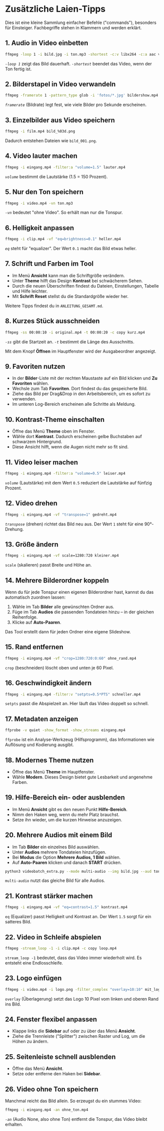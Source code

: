 # Zusätzliche Laien-Tipps

Dies ist eine kleine Sammlung einfacher Befehle ("commands"),
besonders für Einsteiger.
Fachbegriffe stehen in Klammern und werden erklärt.

## 1. Audio in Video einbetten
```bash
ffmpeg -loop 1 -i bild.jpg -i ton.mp3 -shortest -c:v libx264 -c:a aac video.mp4
```
*`-loop 1`* zeigt das Bild dauerhaft. *`-shortest`* beendet das Video,
wenn der Ton fertig ist.

## 2. Bilderstapel in Video verwandeln
```bash
ffmpeg -framerate 1 -pattern_type glob -i 'fotos/*.jpg' bildershow.mp4
```
*`framerate`* (Bildrate) legt fest, wie viele Bilder pro Sekunde erscheinen.

## 3. Einzelbilder aus Video speichern
```bash
ffmpeg -i film.mp4 bild_%03d.png
```
Dadurch entstehen Dateien wie `bild_001.png`.

## 4. Video lauter machen
```bash
ffmpeg -i eingang.mp4 -filter:a "volume=1.5" lauter.mp4
```
*`volume`* bestimmt die Lautstärke (1.5 = 150 Prozent).

## 5. Nur den Ton speichern
```bash
ffmpeg -i video.mp4 -vn ton.mp3
```
*`-vn`* bedeutet "ohne Video". So erhält man nur die Tonspur.

## 6. Helligkeit anpassen
```bash
ffmpeg -i clip.mp4 -vf "eq=brightness=0.1" heller.mp4
```
*`eq`* steht für "equalizer". Der Wert `0.1` macht das Bild etwas heller.

## 7. Schrift und Farben im Tool

- Im Menü **Ansicht** kann man die Schriftgröße verändern.
- Unter **Theme** hilft das Design **Kontrast** bei schwächerem Sehen.
- Durch die neuen Überschriften findest du Dateien, Einstellungen, Tabelle und Hilfe leichter.
- Mit **Schrift Reset** stellst du die Standardgröße wieder her.

Weitere Tipps findest du in `ANLEITUNG_GESAMT.md`.

## 8. Kurzes Stück ausschneiden
```bash
ffmpeg -ss 00:00:10 -i original.mp4 -t 00:00:20 -c copy kurz.mp4
```
*`-ss`* gibt die Startzeit an. *`-t`* bestimmt die Länge des Ausschnitts.

Mit dem Knopf **Öffnen** im Hauptfenster wird der Ausgabeordner angezeigt.

## 9. Favoriten nutzen

- In der **Bilder**-Liste mit der rechten Maustaste auf ein Bild klicken und
  **Zu Favoriten** wählen.
- Wechsle zum Tab **Favoriten**. Dort findest du das gespeicherte Bild.
- Ziehe das Bild per Drag&Drop in den Arbeitsbereich, um es sofort zu verwenden.
- Im unteren Log-Bereich erscheinen alle Schritte als Meldung.

## 10. Kontrast-Theme einschalten
- Öffne das Menü **Theme** oben im Fenster.
- Wähle dort **Kontrast**. Dadurch erscheinen gelbe Buchstaben auf schwarzem Hintergrund.
- Diese Ansicht hilft, wenn die Augen nicht mehr so fit sind.

## 11. Video leiser machen
```bash
ffmpeg -i eingang.mp4 -filter:a "volume=0.5" leiser.mp4
```
*`volume`* (Lautstärke) mit dem Wert `0.5` reduziert die Lautstärke auf fünfzig Prozent.
## 12. Video drehen
```bash
ffmpeg -i eingang.mp4 -vf "transpose=1" gedreht.mp4
```
*`transpose`* (drehen) richtet das Bild neu aus. Der Wert `1` steht für eine 90°-Drehung.

## 13. Größe ändern
```bash
ffmpeg -i eingang.mp4 -vf scale=1280:720 kleiner.mp4
```
`scale` (skalieren) passt Breite und Höhe an.

## 14. Mehrere Bilderordner koppeln
Wenn du für jede Tonspur einen eigenen Bilderordner hast, kannst du das
automatisch zuordnen lassen:

1. Wähle im Tab **Bilder** alle gewünschten Ordner aus.
2. Füge im Tab **Audios** die passenden Tondateien hinzu – in der gleichen Reihenfolge.
3. Klicke auf **Auto-Paaren**.

Das Tool erstellt dann für jeden Ordner eine eigene Slideshow.

## 15. Rand entfernen
```bash
ffmpeg -i eingang.mp4 -vf "crop=1280:720:0:60" ohne_rand.mp4
```
`crop` (beschneiden) löscht oben und unten je 60 Pixel.

## 16. Geschwindigkeit ändern
```bash
ffmpeg -i eingang.mp4 -filter:v "setpts=0.5*PTS" schneller.mp4
```
`setpts` passt die Abspielzeit an. Hier läuft das Video doppelt so schnell.

## 17. Metadaten anzeigen
```bash
ffprobe -v quiet -show_format -show_streams eingang.mp4
```
`ffprobe` ist ein Analyse-Werkzeug (Hilfsprogramm), das Informationen wie Auflösung und Kodierung ausgibt.

## 18. Modernes Theme nutzen

- Öffne das Menü **Theme** im Hauptfenster.
- Wähle **Modern**. Dieses Design bietet gute Lesbarkeit und angenehme Farben.

## 19. Hilfe-Bereich ein- oder ausblenden

- Im Menü **Ansicht** gibt es den neuen Punkt **Hilfe-Bereich**.
- Nimm den Haken weg, wenn du mehr Platz brauchst.
- Setze ihn wieder, um die kurzen Hinweise anzuzeigen.

## 20. Mehrere Audios mit einem Bild

- Im Tab **Bilder** ein einzelnes Bild auswählen.
- Unter **Audios** mehrere Tondateien hinzufügen.
- Bei **Modus** die Option **Mehrere Audios, 1 Bild** wählen.
- Auf **Auto-Paaren** klicken und danach **START** drücken.

```bash
python3 videobatch_extra.py --mode multi-audio --img bild.jpg --aud ton1.mp3 ton2.mp3 --out output
```
`multi-audio` nutzt das gleiche Bild für alle Audios.

## 21. Kontrast stärker machen

```bash
ffmpeg -i eingang.mp4 -vf "eq=contrast=1.5" kontrast.mp4
```
`eq` (Equalizer) passt Helligkeit und Kontrast an. Der Wert `1.5` sorgt für ein satteres Bild.

## 22. Video in Schleife abspielen
```bash
ffmpeg -stream_loop -1 -i clip.mp4 -c copy loop.mp4
```
`stream_loop -1` bedeutet, dass das Video immer wiederholt wird. Es entsteht eine Endlosschleife.

## 23. Logo einfügen
```bash
ffmpeg -i video.mp4 -i logo.png -filter_complex "overlay=10:10" mit_logo.mp4
```
`overlay` (Überlagerung) setzt das Logo 10 Pixel vom linken und oberen Rand ins Bild.

## 24. Fenster flexibel anpassen

- Klappe links die **Sidebar** auf oder zu über das Menü **Ansicht**.
- Ziehe die Trennleiste ("Splitter") zwischen Raster und Log, um die Höhen zu ändern.

## 25. Seitenleiste schnell ausblenden

- Öffne das Menü **Ansicht**.
- Setze oder entferne den Haken bei **Sidebar**.

## 26. Video ohne Ton speichern

Manchmal reicht das Bild allein. So erzeugst du ein stummes Video:

```bash
ffmpeg -i eingang.mp4 -an ohne_ton.mp4
```
*`-an`* (Audio None, also ohne Ton) entfernt die Tonspur, das Video bleibt erhalten.
